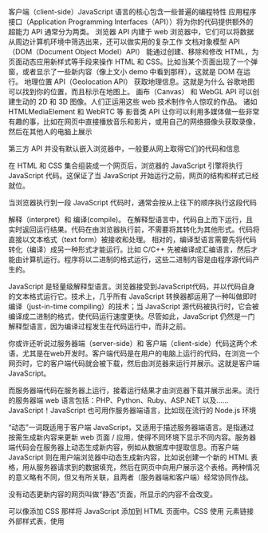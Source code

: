 客户端（client-side）JavaScript 语言的核心包含一些普遍的编程特性
应用程序接口（Application Programming Interfaces（API））将为你的代码提供额外的超能力
API 通常分为两类。
浏览器 API 内建于 web 浏览器中，它们可以将数据从周边计算机环境中筛选出来，还可以做实用的复杂工作
文档对象模型 API（DOM（Document Object Model）API） 能通过创建、移除和修改 HTML，为页面动态应用新样式等手段来操作 HTML 和 CSS。比如当某个页面出现了一个弹窗，或者显示了一些新内容（像上文小 demo 中看到那样），这就是 DOM 在运行。
地理位置 API（Geolocation API） 获取地理信息。这就是为什么 谷歌地图 可以找到你的位置，而且标示在地图上。
画布（Canvas） 和 WebGL API 可以创建生动的 2D 和 3D 图像。人们正运用这些 web 技术制作令人惊叹的作品。
诸如 HTMLMediaElement 和 WebRTC 等 影音类 API 让你可以利用多媒体做一些非常有趣的事，比如在网页中直接播放音乐和影片，或用自己的网络摄像头获取录像，然后在其他人的电脑上展示

第三方 API 并没有默认嵌入浏览器中，一般要从网上取得它们的代码和信息

在 HTML 和 CSS 集合组装成一个网页后，浏览器的 JavaScript 引擎将执行 JavaScript 代码。这保证了当 JavaScript 开始运行之前，网页的结构和样式已经就位。

当浏览器执行到一段 JavaScript 代码时，通常会按从上往下的顺序执行这段代码

解释（interpret）和 编译(compile)。
在解释型语言中，代码自上而下运行，且实时返回运行结果。代码在由浏览器执行前，不需要将其转化为其他形式。代码将直接以文本格式（text form）被接收和处理。
相对的，编译型语言需要先将代码转化（编译）成另一种形式才能运行。比如 C/C++ 先被编译成汇编语言，然后才能由计算机运行。程序将以二进制的格式运行，这些二进制内容是由程序源代码产生的。

JavaScript 是轻量级解释型语言。浏览器接受到JavaScript代码，并以代码自身的文本格式运行它。技术上，几乎所有 JavaScript 转换器都运用了一种叫做即时编译（just-in-time compiling）的技术；当 JavaScript 源代码被执行时，它会被编译成二进制的格式，使代码运行速度更快。尽管如此，JavaScript 仍然是一门解释型语言，因为编译过程发生在代码运行中，而非之前。

你或许还听说过服务器端（server-side）和 客户端（client-side）代码这两个术语，尤其是在web开发时。客户端代码是在用户的电脑上运行的代码，在浏览一个网页时，它的客户端代码就会被下载，然后由浏览器来运行并展示。这就是客户端 JavaScript。

而服务器端代码在服务器上运行，接着运行结果才由浏览器下载并展示出来。流行的服务器端 web 语言包括：PHP、Python、Ruby、ASP.NET 以及...... JavaScript！JavaScript 也可用作服务器端语言，比如现在流行的 Node.js 环境

“动态”一词既适用于客户端 JavaScript，又适用于描述服务器端语言。是指通过按需生成新内容来更新 web 页面 / 应用，使得不同环境下显示不同内容。服务器端代码会在服务器上动态生成新内容，例如从数据库中提取信息。而客户端 JavaScript 则在用户端浏览器中动态生成新内容，比如说创建一个新的 HTML 表格，用从服务器请求到的数据填充，然后在网页中向用户展示这个表格。两种情况的意义略有不同，但又有所关联，且两者（服务器端和客户端）经常协同作战。

没有动态更新内容的网页叫做“静态”页面，所显示的内容不会改变。

可以像添加 CSS 那样将 JavaScript 添加到 HTML 页面中。CSS 使用 <link> 元素链接外部样式表，使用 <style> 元素向 HTML 嵌入内部样式表，JavaScript 这里只需一个元素——<script>。 在 </body> 标签结束前插入

要让脚本调用的时机符合预期，需要解决一系列的问题。这里看似简单，实际大有文章。最常见的问题就是：HTML 元素是按其在页面中出现的次序调用的，如果用 JavaScript 来管理页面上的元素（更精确的说法是使用 文档对象模型 DOM），若 JavaScript 加载于欲操作的 HTML 元素之前，则代码将出错。

add_p.js中这是一个事件监听器，它监听浏览器的 "DOMContentLoaded" 事件，即 HTML 文档体加载、解释完毕事件。事件触发时将调用function 处的代码，从而避免了错误发生
<script src="script.js" async></script>
这里使用了 JavaScript 的一项现代技术（async “异步”属性）来解决这一问题，它告知浏览器在遇到 <script> 元素时不要中断后续 HTML 内容的加载。
async 属性可以解决调用顺序问题，因此无需使用 DOMContentLoaded 事件。而 async 只能用于外部脚本，因此不适用于js代码直接写在script中的时候

解决此问题的旧方法是：把脚本元素放在文档体的底端（</body> 标签之前，与之相邻），这样脚本就可以在 HTML 解析完毕后加载了。此方案（以及上述的 DOMContentLoaded 方案）的问题是：只有在所有 HTML DOM 加载完成后才开始脚本的加载/解析过程。对于有大量 JavaScript 代码的大型网站，可能会带来显著的性能损耗。这也是 async 属性诞生的初衷。

上述的脚本阻塞问题实际有两种解决方案 —— async 和 defer
浏览器遇到 async 脚本时不会阻塞页面渲染，而是直接下载然后运行。这样脚本的 运行次序 就无法控制，调用顺序与出现循序不一定相同，只是脚本不会阻止剩余页面的显示。当页面的脚本之间彼此独立，且不依赖于本页面的其它任何脚本时，async 是最理想的选择。

解决这一问题可使用 defer 属性，脚本将按照在页面中出现的顺序加载和运行：<script defer src="js/script2.js"></script>

脚本调用策略小结：

如果脚本无需等待页面解析，且无依赖独立运行，那么应使用 async。
如果脚本需要等待页面解析，且依赖于其它脚本，调用这些脚本时应使用 defer，将关联的脚本按所需顺序置于 HTML 中。

